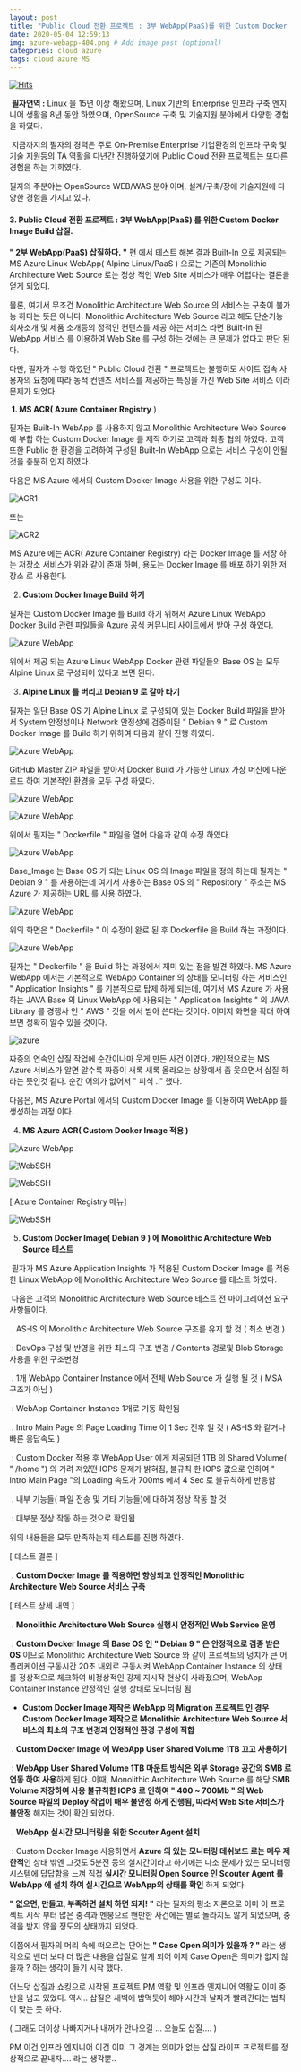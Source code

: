 ```yaml
---
layout: post
title: "Public Cloud 전환 프로젝트 : 3부 WebApp(PaaS)를 위한 Custom Docker Image Build 삽질."
date: 2020-05-04 12:59:13
img: azure-webapp-404.png # Add image post (optional)
categories: cloud azure
tags: cloud azure MS
---
```

[![Hits](https://hits.seeyoufarm.com/api/count/incr/badge.svg?url=https%3A%2F%2Fgithub.com%2Fgraudis%2Fgraudis.github.io%2Fblob%2Fmaster%2F_posts%2F2020-04-16-azure-webapp-3.md&count_bg=%2379C83D&title_bg=%23555555&icon=&icon_color=%23E7E7E7&title=hits&edge_flat=false)](https://hits.seeyoufarm.com)

​	**필자연역 :** Linux 을 15년 이상 해왔으며, Linux 기반의 Enterprise 인프라 구축 엔지니어 생활을 8년 동안 하였으며, OpenSource 구축 및 기술지원 분야에서 다양한 경험을 하였다.

​	지금까지의 필자의 경력은 주로 On-Premise Enterprise 기업환경의 인프라 구축 및 기술 지원등의 TA 역활을 다년간 진행하였기에 Public Cloud 전환 프로젝트는 또다른 경험을 하는 기회였다.

필자의 주분야는 OpenSource WEB/WAS 분야 이며, 설계/구축/장애 기술지원에 다양한 경험을 가지고 있다.



#### 3. Public Cloud 전환 프로젝트 : 3부 WebApp(PaaS) 를 위한 Custom Docker Image Build 삽질.

  **" 2부 WebApp(PaaS) 삽질하다. "** 편 에서 테스트 해본 결과 Built-In 으로 제공되는 MS Azure Linux WebApp( Alpine Linux/PaaS ) 으로는 기존의 Monolithic Architecture Web Source 로는 정상 적인 Web Site 서비스가 매우 어렵다는 결론을 얻게 되었다.



  물론, 여기서 무조건 Monolithic Architecture Web Source 의 서비스는 구축이 불가능 하다는 뜻은 아니다. Monolithic Architecture Web Source 라고 해도 단순기능 회사소개 및 제품 소개등의 정적인 컨텐츠를 제공 하는 서비스 라면 Built-In 된 WebApp 서비스 를 이용하여 Web Site 를 구성 하는 것에는 큰 문제가 없다고 판단 된다.



  다만, 필자가 수행 하였던 " Public Cloud 전환 " 프로젝트는 불행히도 사이트 접속 사용자의 요청에 따라 동적 컨텐츠 서비스를 제공하는 특징을 가진 Web Site  서비스 이라 문제가 되었다.



​    **1. MS ACR( Azure Container Registry** )

  필자는 Built-In WebApp 를 사용하지 않고 Monolithic Architecture Web Source 에 부합 하는 Custom Docker Image 를 제작 하기로 고객과 최종 협의 하였다.  고객 또한 Public 한 환경을 고려하여 구성된 Built-In WebApp 으로는 서비스 구성이 안될 것을 충분히 인지 하였다.



  다음은 MS Azure 에서의 Custom Docker Image 사용을 위한 구성도 이다. 

![ACR1](https://github.com/graudis/graudis.github.io/blob/master/_image/webapp-docker-5.png?raw=true)

  또는 

  ![ACR2](https://github.com/graudis/graudis.github.io/blob/master/_image/webapp-docker-4.png?raw=true)



  MS Azure 에는 ACR( Azure Container Registry) 라는 Docker Image 를 저장 하는 저장소 서비스가 위와 같이 존재 하며, 용도는 Docker Image 를 배포 하기 위한 저장소 로 사용한다.



2. **Custom Docker Image Build 하기**

  필자는 Custom Docker Image 를 Build 하기 위해서 Azure Linux WebApp Docker Build 관련 파일들을 Azure 공식 커뮤니티 사이트에서 받아 구성 하였다.

![Azure WebApp](https://github.com/graudis/graudis.github.io/blob/master/_image/webapp-docker-10.png?raw=true)

  위에서 제공 되는 Azure Linux WebApp Docker 관련 파일들의 Base OS 는 모두 Alpine Linux 로 구성되어 있다고 보면 된다.



3. **Alpine Linux 를 버리고 Debian 9 로 갈아 타기**

  필자는 일단 Base OS 가 Alpine Linux 로 구성되어 있는 Docker Build 파일을 받아서 System 안정성이나 Network 안정성에 검증이된 " Debian 9 " 로 Custom Docker Image 를 Build 하기 위하여 다음과 같이 진행 하였다. 

![Azure WebApp](https://github.com/graudis/graudis.github.io/blob/master/_image/webapp-docker-11.png?raw=true)



  GitHub Master ZIP 파일을 받아서 Docker Build 가 가능한 Linux 가상 머신에 다운로드 하여 기본적인 환경을 모두 구성 하였다.

![Azure WebApp](https://github.com/graudis/graudis.github.io/blob/master/_image/webapp-docker-12.png?raw=true)



![Azure WebApp](https://github.com/graudis/graudis.github.io/blob/master/_image/webapp-docker-13.png?raw=true)



  위에서 필자는 " Dockerfile " 파일을 열어 다음과 같이 수정 하였다.



![Azure WebApp](https://github.com/graudis/graudis.github.io/blob/master/_image/webapp-docker-14.png?raw=true)



  Base_Image 는 Base OS 가 되는 Linux OS 의 Image 파일을 정의 하는데 필자는 " Debian 9 " 를 사용하는데 여기서 사용하는 Base OS 의 " Repository " 주소는 MS Azure 가 제공하는 URL 를 사용 하였다. 



![Azure WebApp](https://github.com/graudis/graudis.github.io/blob/master/_image/webapp-docker-15.png?raw=true)



  위의 화면은  " Dockerfile " 이 수정이 완료 된 후 Dockerfile 을 Build 하는 과정이다.



![Azure WebApp](https://github.com/graudis/graudis.github.io/blob/master/_image/webapp-docker-16.png?raw=true)



  필자는 " Dockerfile " 을 Build 하는 과정에서 재미 있는 점을 발견 하였다. MS Azure WebApp 에서는 기본적으로 WebApp Container 의 상태를 모니터링 하는 서비스인 " Application Insights " 를 기본적으로 탑제 하게 되는데, 여기서 MS Azure 가 사용하는 JAVA Base 의 Linux WebApp 에  사용되는 " Application Insights " 의 JAVA Library 를 경쟁사 인 " AWS " 것을 에서 받아 쓴다는 것이다. 이미지 화면을 확대 하여 보면 정확히 알수 있을 것이다.

![azure](https://github.com/graudis/graudis.github.io/blob/master/_image/webapp-docker-18.png?raw=true)

  

짜증의 연속인 삽질 작업에 순간이나마 웃게 만든 사건 이였다. 개인적으로는 MS Azure 서비스가 알면 알수록  짜증이 새록 새록 올라오는 상황에서 좀 웃으면서 삽질 하라는 뜻인것 같다.  순간 어의가 없어서 " 피식 .." 했다.



  다음은, MS Azure Portal 에서의 Custom Docker Image 를 이용하여 WebApp 를 생성하는 과정 이다. 

4. **MS Azure ACR( Custom Docker Image 적용 )**

![Azure WebApp](https://github.com/graudis/graudis.github.io/blob/master/_image/webapp-docker-1.png?raw=true)



![WebSSH](https://github.com/graudis/graudis.github.io/blob/master/_image/webapp-docker-6.png?raw=true)



![WebSSH](https://github.com/graudis/graudis.github.io/blob/master/_image/webapp-docker-7.png?raw=true)

[ Azure Container Registry 메뉴]

![WebSSH](https://github.com/graudis/graudis.github.io/blob/master/_image/webapp-docker-8.png?raw=true)



5. **Custom Docker Image( Debian 9 ) 에 Monolithic Architecture Web Source 테스트**

​	필자가  MS Azure Application Insights 가 적용된 Custom Docker Image 를 적용한 Linux WebApp 에  Monolithic Architecture Web Source 를 테스트 하였다.

​    다음은 고객의 Monolithic Architecture Web Source 테스트 전 마이그레이션 요구 사항들이다.

​	. AS-IS 의 Monolithic Architecture Web Source 구조를 유지 할 것 ( 최소 변경 )

​	: DevOps 구성 및 반영을 위한 최소의 구조 변경 / Contents 경로및 Blob Storage 사용을 위한 구조변경



​	. 1개 WebApp Container Instance 에서 전체 Web Source 가 실행 될 것 ( MSA 구조가 아님 )

​	: WebApp Container Instance 1개로 기동 확인됨



​	. Intro Main Page 의 Page Loading Time 이 1 Sec 전후 일 것 ( AS-IS 와 같거나 빠른 응답속도 )

​	: Custom Docker 적용 후 WebApp User 에게 제공되던 1TB 의 Shared Volume( " /home ") 의  가려 져있떤 IOPS 문제가 밝혀짐, 불규칙 한 IOPS 값으로 인하여 " Intro Main Page "의 Loading 속도가 700ms 에서 4 Sec 로 불규칙하게 반응함

​	. 내부 기능들( 파일 전송 및 기타 기능들)에 대하여 정상 작동 할 것

​	: 대부분 정상 작동 하는 것으로 확인됨



  위의 내용들을 모두 만족하는지 테스트를 진행 하였다. 

[ 테스트 결론 ]

​	. **Custom Docker Image 를 적용하면  향상되고 안정적인 Monolithic Architecture Web Source 서비스 구축**



[ 테스트 상세 내역 ]

​	. **Monolithic Architecture Web Source 실행시 안정적인 Web Service 운영**

​	: **Custom Docker Image 의 Base OS 인 " Debian 9 " 은 안정적으로 검증 받은 OS** 이므로 Monolithic Architecture Web Source 와 같이 프로젝트의 덩치가  큰 어플리케이션 구동시간 20초 내외로 구동시켜 WebApp Container Instance 의 상태 를 정상적으로 체크하여 비정상적인 강제 지시작 현상이 사라졌으며,  WebApp Container Instance 안정적인 실행 상태로 모니터링 됨

 * **Custom Docker Image 제작은 WebApp 의 Migration 프로젝트 인 경우 Custom Docker Image 제작으로 Monolithic Architecture Web Source 서비스의 최소의 구조 변경과 안정적인 환경 구성에 적합**

   

​	. **Custom Docker Image 에 WebApp User Shared Volume 1TB 끄고 사용하기**

​	: **WebApp User Shared Volume 1TB 마운트 방식은 외부 Storage 공간의 SMB 로 연동 하여 사용**하게 된다. 이때, Monolithic Architecture Web Source 를 해당 S**MB Volume 저장하여 사용  불규칙한 IOPS 로 인하여 " 400 ~ 700Mb " 의 Web Source 파일의 Deploy 작업이 매우 불안정 하게 진행됨, 따라서  Web Site 서비스가 불안정** 해지는 것이 확인 되었다.



​	. **WebApp 실시간 모니터링을 위한 Scouter Agent 설치**

​	: Custom Docker Image 사용하면서 **Azure 의 있는 모니터링 데쉬보드 로는 매우 제한적**인 상태 밖엔 그것도 5분전 등의 실시간이라고 하기에는 다소 문제가 있는 모니터링 시스템에 답답함을 느껴 직접 **실시간 모니터링 Open Source 인 Scouter Agent 를 WebApp 에 설치 하여 실시간으로 WebApp의 상태를 확인** 하게 되었다. 



**" 없으면, 만들고, 부족하면 설치 하면 되지! "** 라는 필자의 평소 지론으로 이미 이 프로젝트 시작 부터 많은 충격과 멘붕으로 왠만한 사건에는 별로 놀라지도 않게 되었으며, 충격을 받지 않을 정도의 상태까지 되었다. 



  이쯤에서 필자의 머리 속에 떠오르는 단어는 **" Case Open 의미가 있을까 ? "** 라는 생각으로 벤더 보다 더 많은 내용을 삽질로 알게 되어 이제 Case Open은 의미가 없지 않을까 ? 하는 생각이 들기 시작 했다.



  어느덧 삽질과 쇼킹으로 시작된 프로젝트 PM 역활 및 인프라 엔지니어 역활도 이미 중반을 넘고 있었다. 역시.. 삽질은 새벽에 밥먹듯이 해야 시간과 날짜가 빨리간다는 법칙이 맞는 듯 하다.

( 그래도 더이상 나빠지거나 내꺼가 안나오길 ... 오늘도 삽질.... )



PM 이건 인프라 엔지니어 이건 이미 그 경계는 의미가 없는 삽질 라이프 프로젝트를 정상적으로 끝내자.... 라는 생각뿐.. 

